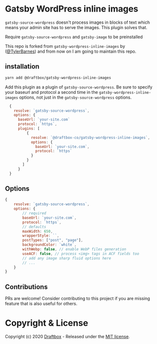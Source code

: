 # Gatsby WordPress inline images

`gatsby-source-wordpress` doesn't process images in blocks of text which means your admin site has to serve the images. This plugin solves that.

Require `gatsby-source-wordpress` and `gatsby-image` to be preinstalled

This repo is forked from `gatsby-wordpress-inline-images` by ([@TylerBarnes](https://github.com/TylerBarnes)) and from now on I am going to maintain this repo.

## installation

```bash
yarn add @draftbox/gatsby-wordpress-inline-images
```

Add this plugin as a plugin of `gatsby-source-wordpress`.
Be sure to specify your baseurl and protocol a second time in the `gatsby-wordpress-inline-images` options, not just in the `gatsby-source-wordpress` options.

```javascript
  {
    resolve: `gatsby-source-wordpress`,
    options: {
      baseUrl: `your-site.com`
      protocol: `https`,
      plugins: [
          {
            resolve: `@draftbox-co/gatsby-wordpress-inline-images`,
            options: {
              baseUrl: `your-site.com`,
              protocol: `https`
            }
          }
        ]
      }
  }
```

## Options

```javascript
{
	resolve: `gatsby-source-wordpress`,
	options: {
		// required
		baseUrl: `your-site.com`,
		protocol: `https`,
		// defaults
		maxWidth: 650,
		wrapperStyle: ``,
		postTypes: ["post", "page"],
		backgroundColor: `white`,
		withWebp: false, // enable WebP files generation
		useACF: false, // process <img> tags in ACF fields too
		// add any image sharp fluid options here
		// ...
	}
}
```

## Contributions
PRs are welcome! Consider contributing to this project if you are missing feature that is also useful for others.

# Copyright & License

Copyright (c) 2020 [Draftbox](https://draftbox.co) - Released under the [MIT license](LICENSE).
